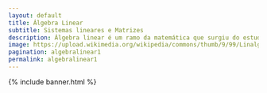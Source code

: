 ```yaml
---
layout: default
title: Álgebra Linear
subtitle: Sistemas lineares e Matrizes
description: Álgebra linear é um ramo da matemática que surgiu do estudo detalhado de sistemas de equações lineares, sejam elas algébricas ou diferenciais. A álgebra linear utiliza alguns conceitos e estruturas fundamentais da matemática como vetores, espaços vetoriais, transformações lineares, sistemas de equações lineares e matrizes.
image: https://upload.wikimedia.org/wikipedia/commons/thumb/9/99/Linalg_projection_and_orthog.png/309px-Linalg_projection_and_orthog.png
pagination: algebralinear1
permalink: algebralinear1
---
```


{% include banner.html %}
